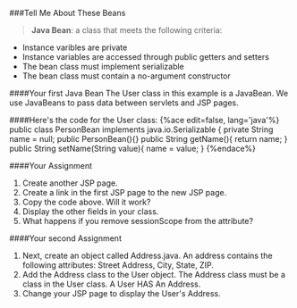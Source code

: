 ###Tell Me About These Beans

> **Java Bean**: a class that meets the following criteria:
* Instance varibles are private
* Instance variables are accessed through public getters and setters 
* The bean class must implement serializable
* The bean class must contain a no-argument constructor

####Your first Java Bean
The User class in this example is a JavaBean. 
We use JavaBeans to pass data between servlets and JSP pages.  

####Here's the code for the User class:
{%ace edit=false, lang='java'%}
public class PersonBean implements java.io.Serializable {
    private String name = null;
    public PersonBean(){}
    public String getName(){
        return name;
    }
    public String setName(String value){
        name = value;
    }
{%endace%}

####Your Assignment
1. Create another JSP page.
2. Create a link in the first JSP page to the new JSP page.
3. Copy the code above. Will it work?
4. Display the other fields in your class.
5. What happens if you remove sessionScope from the attribute?
 
####Your second Assignment
1. Next, create an object called Address.java. An address contains the following attributes: Street Address, City, State, ZIP.
2. Add the Address class to the User object. The Address class must be a class in the User class. A User HAS An Address.
3. Change your JSP page to display the User's Address.


